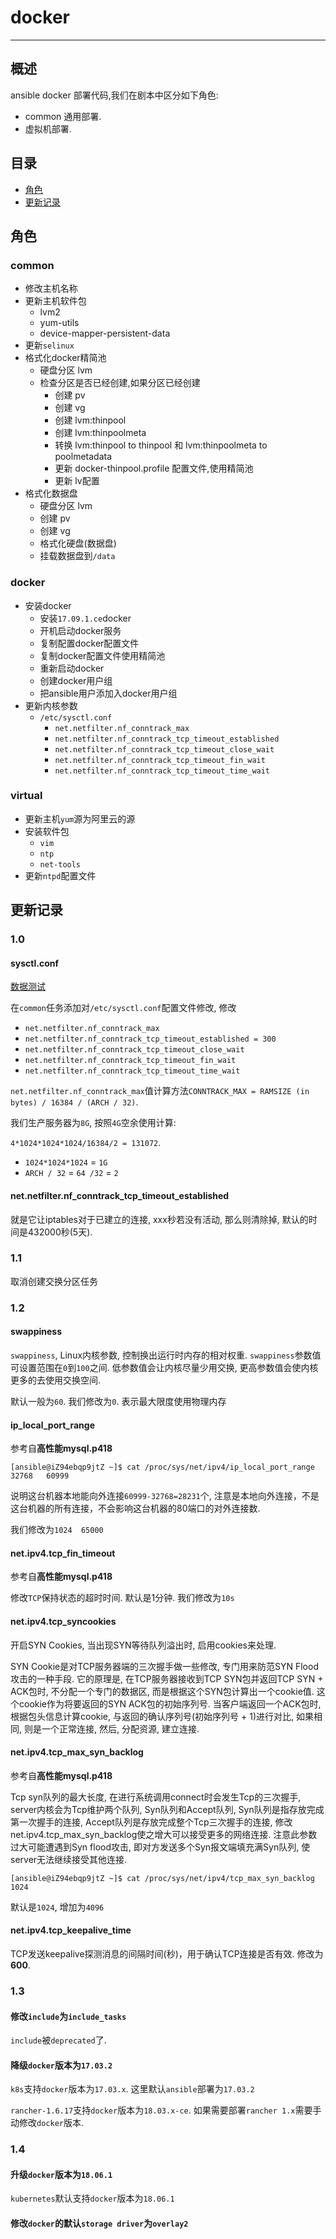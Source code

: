 # docker

---

## 概述

ansible docker 部署代码,我们在剧本中区分如下角色:

* common 通用部署.
* 虚拟机部署.

## 目录

* [角色](#role)
* [更新记录](#version)

## <a name="role">角色</a>

### common

* 修改主机名称
* 更新主机软件包
	* lvm2
	* yum-utils
	* device-mapper-persistent-data
* 更新`selinux`
* 格式化docker精简池
	* 硬盘分区 lvm
	* 检查分区是否已经创建,如果分区已经创建
		* 创建 pv
		* 创建 vg
		* 创建 lvm:thinpool
		* 创建 lvm:thinpoolmeta
		* 转换 lvm:thinpool to thinpool 和 lvm:thinpoolmeta to poolmetadata
		* 更新 docker-thinpool.profile 配置文件,使用精简池
		* 更新 lv配置
* 格式化数据盘
	* 硬盘分区 lvm
	* 创建 pv
	* 创建 vg
	* 格式化硬盘(数据盘)
	* 挂载数据盘到`/data`

### docker

* 安装docker 
	* 安装`17.09.1.ce`docker
	* 开机启动docker服务
	* 复制配置docker配置文件
	* 复制docker配置文件使用精简池
	* 重新启动docker
	* 创建docker用户组
	* 把ansible用户添加入docker用户组
* 更新内核参数
	* `/etc/sysctl.conf`
		* `net.netfilter.nf_conntrack_max`
		* `net.netfilter.nf_conntrack_tcp_timeout_established`
		* `net.netfilter.nf_conntrack_tcp_timeout_close_wait`
		* `net.netfilter.nf_conntrack_tcp_timeout_fin_wait`
		* `net.netfilter.nf_conntrack_tcp_timeout_time_wait`
		
### virtual

* 更新主机`yum`源为阿里云的源
* 安装软件包
	* `vim`
	* `ntp`
	* `net-tools`
* 更新`ntpd`配置文件

## <a name="version">更新记录</a>

### 1.0

#### sysctl.conf

[数据测试](https://github.com/chloroplast1983/readingNotes/blob/41dc2778c84a189a9632930cb7096fef5c1d8e32/%E6%9D%82%E8%AE%B0/docker/nf_conntrack-%20table%20full%2Cdropping%20packet.md)

在`common`任务添加对`/etc/sysctl.conf`配置文件修改, 修改

* `net.netfilter.nf_conntrack_max`
* `net.netfilter.nf_conntrack_tcp_timeout_established = 300`
* `net.netfilter.nf_conntrack_tcp_timeout_close_wait`
* `net.netfilter.nf_conntrack_tcp_timeout_fin_wait`
* `net.netfilter.nf_conntrack_tcp_timeout_time_wait`

`net.netfilter.nf_conntrack_max`值计算方法`CONNTRACK_MAX = RAMSIZE (in bytes) / 16384 / (ARCH / 32)`.

我们生产服务器为`8G`, 按照`4G`空余使用计算:

`4*1024*1024*1024/16384/2 = 131072`.

* `1024*1024*1024` = `1G`
* `ARCH / 32` = `64 /32` = `2`

#### net.netfilter.nf_conntrack_tcp_timeout_established

就是它让iptables对于已建立的连接, xxx秒若没有活动, 那么则清除掉, 默认的时间是432000秒(5天). 

### 1.1

取消创建交换分区任务

### 1.2

#### swappiness

`swappiness`, Linux内核参数, 控制换出运行时内存的相对权重. `swappiness`参数值可设置范围在`0`到`100`之间. 低参数值会让内核尽量少用交换, 更高参数值会使内核更多的去使用交换空间.

默认一般为`60`. 我们修改为`0`. 表示最大限度使用物理内存

#### ip_local_port_range

参考自**高性能mysql.p418**

```
[ansible@iZ94ebqp9jtZ ~]$ cat /proc/sys/net/ipv4/ip_local_port_range
32768	60999
```

说明这台机器本地能向外连接`60999-32768=28231`个, 注意是本地向外连接，不是这台机器的所有连接，不会影响这台机器的80端口的对外连接数.

我们修改为`1024	65000`

#### net.ipv4.tcp_fin_timeout

参考自**高性能mysql.p418**

修改`TCP`保持状态的超时时间. 默认是1分钟. 我们修改为`10s`

#### net.ipv4.tcp_syncookies

开启SYN Cookies, 当出现SYN等待队列溢出时, 启用cookies来处理.

SYN Cookie是对TCP服务器端的三次握手做一些修改, 专门用来防范SYN Flood攻击的一种手段. 它的原理是, 在TCP服务器接收到TCP SYN包并返回TCP SYN + ACK包时, 不分配一个专门的数据区, 而是根据这个SYN包计算出一个cookie值. 这个cookie作为将要返回的SYN ACK包的初始序列号. 当客户端返回一个ACK包时, 根据包头信息计算cookie, 与返回的确认序列号(初始序列号 + 1)进行对比, 如果相同, 则是一个正常连接, 然后, 分配资源, 建立连接.

#### net.ipv4.tcp_max_syn_backlog

参考自**高性能mysql.p418**

Tcp syn队列的最大长度, 在进行系统调用connect时会发生Tcp的三次握手, server内核会为Tcp维护两个队列, Syn队列和Accept队列, Syn队列是指存放完成第一次握手的连接, Accept队列是存放完成整个Tcp三次握手的连接, 修改net.ipv4.tcp_max_syn_backlog使之增大可以接受更多的网络连接.
注意此参数过大可能遭遇到Syn flood攻击, 即对方发送多个Syn报文端填充满Syn队列, 使server无法继续接受其他连接.

```
[ansible@iZ94ebqp9jtZ ~]$ cat /proc/sys/net/ipv4/tcp_max_syn_backlog
1024
```

默认是`1024`, 增加为`4096`

#### net.ipv4.tcp_keepalive_time

TCP发送keepalive探测消息的间隔时间(秒)，用于确认TCP连接是否有效. 修改为**600**.

### 1.3

#### 修改`include`为`include_tasks`

`include`被`deprecated`了.

#### 降级`docker`版本为`17.03.2`

`k8s`支持`docker`版本为`17.03.x`. 这里默认`ansible`部署为`17.03.2`

`rancher-1.6.17`支持`docker`版本为`18.03.x-ce`. 如果需要部署`rancher 1.x`需要手动修改`docker`版本.

### 1.4

#### 升级`docker`版本为`18.06.1`

`kubernetes`默认支持`docker`版本为`18.06.1`

#### 修改`docker`的默认`storage driver`为`overlay2`

